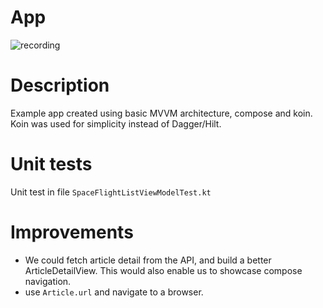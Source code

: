 # App
![recording](https://github.com/user-attachments/assets/0ba1cd8b-2aa0-49e2-984d-37f3127ce412)

# Description

Example app created using basic MVVM architecture, compose and koin.
Koin was used for simplicity instead of Dagger/Hilt.

# Unit tests

Unit test in file `SpaceFlightListViewModelTest.kt`

# Improvements

- We could fetch article detail from the API, and build a better ArticleDetailView. This would also enable us to showcase compose navigation.
- use `Article.url` and navigate to a browser.
